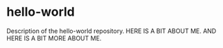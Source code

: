 # hello-world
Description of the hello-world repository. HERE IS A BIT ABOUT ME. AND HERE IS A BIT MORE ABOUT ME.
